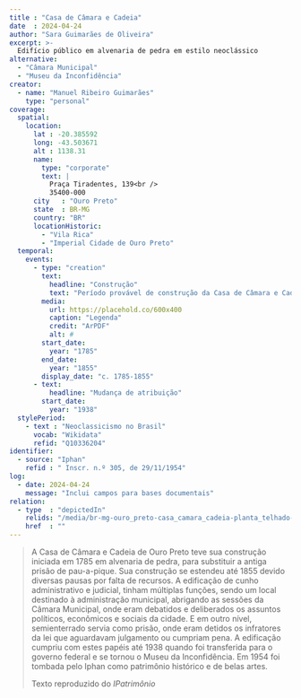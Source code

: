 ```yaml
---
title : "Casa de Câmara e Cadeia"
date  : 2024-04-24
author: "Sara Guimarães de Oliveira"
excerpt: >-
  Edifício público em alvenaria de pedra em estilo neoclássico
alternative:
  - "Câmara Municipal"
  - "Museu da Inconfidência"
creator:
  - name: "Manuel Ribeiro Guimarães"
    type: "personal"
coverage:
  spatial:
    location:
      lat : -20.385592
      long: -43.503671
      alt : 1138.31 
      name:
        type: "corporate"
        text: |
          Praça Tiradentes, 139<br />
          35400-000
      city   : "Ouro Preto"
      state  : BR-MG
      country: "BR"
      locationHistoric:
        - "Vila Rica"
        - "Imperial Cidade de Ouro Preto"
  temporal:
    events:
      - type: "creation"
        text:
          headline: "Construção"
          text: "Período provável de construção da Casa de Câmara e Cadeia de Ouro Preto"
        media:
          url: https://placehold.co/600x400
          caption: "Legenda"
          credit: "ArPDF"
          alt: #
        start_date:
          year: "1785"
        end_date:
          year: "1855"
        display_date: "c. 1785-1855"
      - text:
          headline: "Mudança de atribuição"
        start_date:
          year: "1938"
  stylePeriod:
    - text : "Neoclassicismo no Brasil"
      vocab: "Wikidata"
      refid: "Q10336204"
identifier:
  - source: "Iphan"
    refid : " Inscr. n.º 305, de 29/11/1954"
log:
  - date: 2024-04-24
    message: "Inclui campos para bases documentais"
relation:
  - type  : "depictedIn"
    relids: "/media/br-mg-ouro_preto-casa_camara_cadeia-planta_telhado-________-jr-3/"
    href  : ""
---
```



> A Casa de Câmara e Cadeia de Ouro Preto teve sua construção iniciada em
> 1785 em alvenaria de pedra, para substituir a antiga prisão de
> pau-a-pique. Sua construção se estendeu até 1855 devido diversas pausas
> por falta de recursos. A edificação de cunho administrativo e judicial,
> tinham múltiplas funções, sendo um local destinado à administração
> municipal, abrigando as sessões da Câmara Municipal, onde eram debatidos
> e deliberados os assuntos políticos, econômicos e sociais da cidade. E
> em outro nível, semienterrado servia como prisão, onde eram detidos os
> infratores da lei que aguardavam julgamento ou cumpriam pena. A
> edificação cumpriu com estes papéis até 1938 quando foi transferida para
> o governo federal e se tornou o Museu da Inconfidência. Em 1954 foi
> tombada pelo Iphan como patrimônio histórico e de belas artes.
> 
> <footer class="figure-caption">Texto reproduzido
> do <cite>IPatrimônio</cite></footer>
